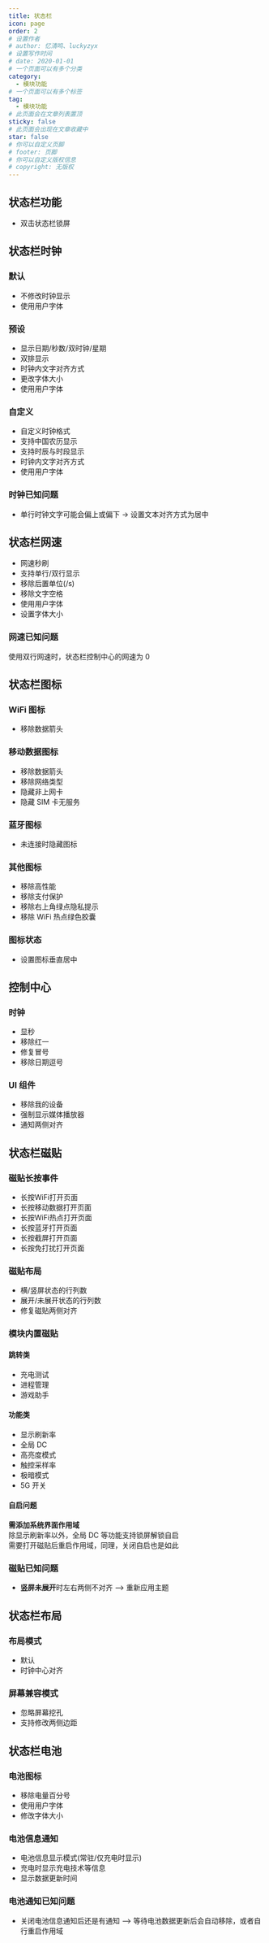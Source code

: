 ```yaml
---
title: 状态栏
icon: page
order: 2
# 设置作者
# author: 忆清鸣、luckyzyx
# 设置写作时间
# date: 2020-01-01
# 一个页面可以有多个分类
category:
  - 模块功能
# 一个页面可以有多个标签
tag:
  - 模块功能
# 此页面会在文章列表置顶
sticky: false
# 此页面会出现在文章收藏中
star: false
# 你可以自定义页脚
# footer: 页脚
# 你可以自定义版权信息
# copyright: 无版权
---
```


## 状态栏功能

- 双击状态栏锁屏

## 状态栏时钟

### 默认

- 不修改时钟显示
- 使用用户字体

### 预设

- 显示日期/秒数/双时钟/星期
- 双排显示
- 时钟内文字对齐方式
- 更改字体大小
- 使用用户字体

### 自定义

- 自定义时钟格式
- 支持中国农历显示
- 支持时辰与时段显示
- 时钟内文字对齐方式
- 使用用户字体

### 时钟已知问题

- 单行时钟文字可能会偏上或偏下 -> 设置文本对齐方式为居中

## 状态栏网速

- 网速秒刷
- 支持单行/双行显示
- 移除后置单位(/s)
- 移除文字空格
- 使用用户字体
- 设置字体大小

### 网速已知问题

使用双行网速时，状态栏控制中心的网速为 0

## 状态栏图标

### WiFi 图标

- 移除数据箭头

### 移动数据图标

- 移除数据箭头
- 移除网络类型
- 隐藏非上网卡
- 隐藏 SIM 卡无服务

### 蓝牙图标

- 未连接时隐藏图标

### 其他图标

- 移除高性能
- 移除支付保护
- 移除右上角绿点隐私提示
- 移除 WiFi 热点绿色胶囊

### 图标状态

- 设置图标垂直居中

## 控制中心

### 时钟

- 显秒
- 移除红一
- 修复冒号
- 移除日期逗号

### UI 组件

- 移除我的设备
- 强制显示媒体播放器
- 通知两侧对齐

## 状态栏磁贴

### 磁贴长按事件

- 长按WiFi打开页面
- 长按移动数据打开页面
- 长按WiFi热点打开页面
- 长按蓝牙打开页面
- 长按截屏打开页面
- 长按免打扰打开页面

### 磁贴布局

- 横/竖屏状态的行列数
- 展开/未展开状态的行列数
- 修复磁贴两侧对齐

### 模块内置磁贴

#### 跳转类

- 充电测试
- 进程管理
- 游戏助手

#### 功能类

- 显示刷新率
- 全局 DC
- 高亮度模式
- 触控采样率
- 极暗模式
- 5G 开关

#### 自启问题

**需添加系统界面作用域**  
除显示刷新率以外，全局 DC 等功能支持锁屏解锁自启  
需要打开磁贴后重启作用域，同理，关闭自启也是如此

### 磁贴已知问题

- **竖屏未展开**时左右两侧不对齐 --> 重新应用主题

## 状态栏布局

### 布局模式

- 默认
- 时钟中心对齐

### 屏幕兼容模式

- 忽略屏幕挖孔
- 支持修改两侧边距

## 状态栏电池

### 电池图标

- 移除电量百分号
- 使用用户字体
- 修改字体大小

### 电池信息通知

- 电池信息显示模式(常驻/仅充电时显示)
- 充电时显示充电技术等信息
- 显示数据更新时间

### 电池通知已知问题

- 关闭电池信息通知后还是有通知 --> 等待电池数据更新后会自动移除，或者自行重启作用域
